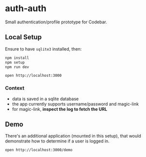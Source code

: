 # auth-auth

Small authentication/profile prototype for Codebar.

## Local Setup

Ensure to have `sqlite3` installed, then:

```sh
npm install
npm setup
npm run dev
```

```sh
open http://localhost:3000
```

### Context

- data is saved in a sqlite database
- the app currently supports username/password and magic-link
- for magic-link, **inspect the log to fetch the URL**

## Demo

There's an additional application (mounted in this setup), that would demonstrate how to determine if a user is logged in.

```sh
open http://localhost:3000/demo
```
